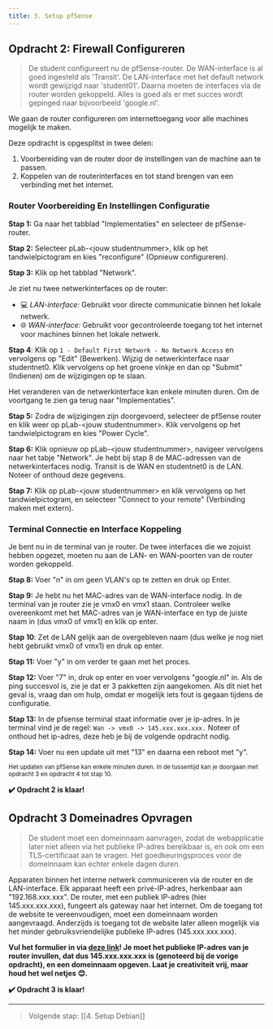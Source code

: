 ```yaml
---
title: 3. Setup pfSense
---
```

## Opdracht 2: Firewall Configureren
>De student configureert nu de pfSense-router. De WAN-interface is al goed ingesteld als 'Transit'. De LAN-interface met het default network wordt gewijzigd naar 'student01'. Daarna moeten de interfaces via de router worden gekoppeld. Alles is goed als er met succes wordt gepinged naar bijvoorbeeld 'google.nl'. 

We gaan de router configureren om internettoegang voor alle machines mogelijk te maken. 

Deze opdracht is opgesplitst in twee delen:
1. Voorbereiding van de router door de instellingen van de machine aan te passen.
2. Koppelen van de routerinterfaces en tot stand brengen van een verbinding met het internet.

### Router Voorbereiding En Instellingen Configuratie
**Stap 1:** Ga naar het tabblad "Implementaties" en selecteer de pfSense-router.

**Stap 2:** Selecteer pLab-\<jouw studentnummer\>, klik op het tandwielpictogram en kies "reconfigure" (Opnieuw configureren).

**Stap 3:** Klik op het tabblad "Network".

Je ziet nu twee netwerkinterfaces op de router:
- 💻 _LAN-interface:_ Gebruikt voor directe communicatie binnen het lokale netwerk.
- 🌐 _WAN-interface:_ Gebruikt voor gecontroleerde toegang tot het internet voor machines binnen het lokale netwerk.

**Stap 4**: Klik op `1 - Default First Network - No Network Access` en vervolgens op "Edit" (Bewerken). Wijzig de netwerkinterface naar studentnet0. Klik vervolgens op het groene vinkje en dan op "Submit" (Indienen) om de wijzigingen op te slaan.

Het veranderen van de netwerkinterface kan enkele minuten duren. Om de voortgang te zien ga terug naar "Implementaties".

**Stap 5:** Zodra de wijzigingen zijn doorgevoerd, selecteer de pfSense router en klik weer op pLab-\<jouw studentnummer\>. Klik vervolgens op het tandwielpictogram en kies "Power Cycle".

**Stap 6:** Klik opnieuw op pLab-\<jouw studentnummer\>, navigeer vervolgens naar het tabje "Network". Je hebt bij stap 8 de MAC-adressen van de netwerkinterfaces nodig. Transit is de WAN en studentnet0 is de LAN. Noteer of onthoud deze gegevens.

**Stap 7:** Klik op pLab-\<jouw studentnummer\> en klik vervolgens op het tandwielpictogram, en selecteer "Connect to your remote" (Verbinding maken met extern).

### Terminal Connectie en Interface Koppeling
Je bent nu in de terminal van je router. De twee interfaces die we zojuist hebben opgezet, moeten nu aan de LAN- en WAN-poorten van de router worden gekoppeld.

**Stap 8:** Voer "n" in om geen VLAN's op te zetten en druk op Enter.

**Stap 9:** Je hebt nu het MAC-adres van de WAN-interface nodig. In de terminal van je router zie je vmx0 en vmx1 staan. Controleer welke overeenkomt met het MAC-adres van je WAN-interface en typ de juiste naam in (dus vmx0 of vmx1) en klik op enter.

**Stap 10**: Zet de LAN gelijk aan de overgebleven naam (dus welke je nog niet hebt gebruikt vmx0 of vmx1) en druk op enter.

**Stap 11:** Voer "y" in om verder te gaan met het proces.

**Stap 12:** Voer "7" in, druk op enter en voer vervolgens "google.nl" in. Als de ping succesvol is, zie je dat er 3 pakketten zijn aangekomen. Als dit niet het geval is, vraag dan om hulp, omdat er mogelijk iets fout is gegaan tijdens de configuratie.

**Stap 13:** In de pfsense terminal staat informatie over je ip-adres. In je terminal vind je de regel: `Wan -> vmx0 -> 145.xxx.xxx.xxx.` Noteer of onthoud het ip-adres, deze heb je bij de volgende opdracht nodig.

**Stap 14:** Voer nu een update uit met "13" en daarna een reboot met "y".

<sub>Het updaten van pfSense kan enkele minuten duren. In de tussentijd kan je doorgaan met opdracht 3 en opdracht 4 tot stap 10.</sub>

**✔️ Opdracht 2 is klaar!**

## Opdracht 3 Domeinadres Opvragen
>De student moet een domeinnaam aanvragen, zodat de webapplicatie later niet alleen via het publieke IP-adres bereikbaar is, en ook om een TLS-certificaat aan te vragen. Het goedkeuringsproces voor de domeinnaam kan echter enkele dagen duren.

Apparaten binnen het interne netwerk communiceren via de router en de LAN-interface. Elk apparaat heeft een privé-IP-adres, herkenbaar aan "192.168.xxx.xxx". De router, met een publiek IP-adres (hier 145.xxx.xxx.xxx), fungeert als gateway naar het internet. Om de toegang tot de website te vereenvoudigen, moet een domeinnaam worden aangevraagd. Anderzijds is toegang tot de website later alleen mogelijk via het minder gebruiksvriendelijke publieke IP-adres (145.xxx.xxx.xxx).

**Vul het formulier in via [deze link](http://hbo-ict.org/proposename)! Je moet het **publieke IP-adres** van je router invullen, dat dus **145.xxx.xxx.xxx** is (genoteerd bij de vorige opdracht), en een **domeinnaam** opgeven. Laat je creativiteit vrij, maar houd het wel netjes 😊.**

**✔️ Opdracht 3 is klaar!**

---
> Volgende stap: [[4. Setup Debian]]